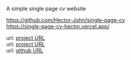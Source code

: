 A simple single page cv website
<br/>

https://github.com/Hector-John/single-page-cv
<br/>
https://single-page-cv-hector.vercel.app/
<br/>

url: [project URL](single-page-cv-hector.vercel.app)
<br/>
url: [project URL](https://roadmap.sh/projects/single-page-cv)
<br/>
url: [github URL](https://github.com/Hector-John/single-page-cv)
